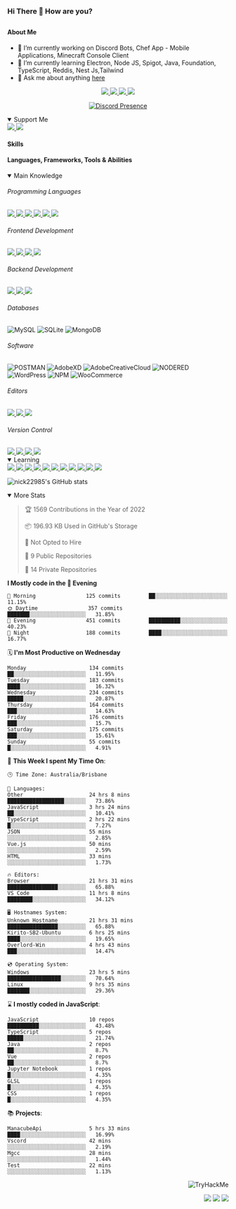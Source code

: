 ### Hi There 👋 How are you?

## <h4>About Me</h4>

- 🔭 I’m currently working on Discord Bots, Chef App - Mobile Applications, Minecraft Console Client
- 🌱 I’m currently learning Electron, Node JS, Spigot, Java, Foundation, TypeScript, Reddis, Nest Js,Tailwind
- 💬 Ask me about anything [here](https://github.com/nick22985/nick22985/issues)

<p align="center">
	<a href="https://discordapp.com/users/221602145462386688">
		<img src="https://img.shields.io/badge/Discord-5865F2.svg?&style=for-the-badge&logo=Discord&logoColor=white"/>
	</a>
	<a href="https://www.youtube.com/channel/UChZvyaTJSq0PweGmTpjPjRw">
		<img src="https://img.shields.io/badge/YouTube-FF0000.svg?&style=for-the-badge&logo=YouTube&logoColor=white"/>
	</a>
	<a href="https://twitter.com/nick22985">
		<img src="https://img.shields.io/badge/Twitter-1DA1F2.svg?&style=for-the-badge&logo=Twitter&logoColor=white"/>
	</a>
	<a href="https://www.npmjs.com/~nick22985">
		<img src="https://img.shields.io/badge/npm-CB3837.svg?&style=for-the-badge&logo=NPM&logoColor=white"/>
	</a>
</p>
<p align="center">
	<a href="https://discord.com/users/221602145462386688" target="_blank" rel="nofollow">
		<img src="https://lanyard-profile-readme.vercel.app/api/221602145462386688?hideStatus=true" alt="Discord Presence" align="center">
	</a>
</p>


<details open="true">
<summary>Support Me</summary>

<a href="http://patreon.com/nick22985">
	<img src="https://img.shields.io/badge/Patreon-FF424D.svg?&style=flat-square&logo=patreon&logoColor=white"/>
</a>
<a href="https://www.buymeacoffee.com/nick22985">
	<img src="https://img.shields.io/badge/Buy%20Me%20A%20Coffee-FFDD00.svg?&style=flat-square&logo=buymeacoffee&logoColor=white"/>
</a>

	
</details>

<h4>Skills</h4>
<h4>Languages, Frameworks, Tools & Abilities </h4>
<details open="true">
<summary>Main Knowledge</summary>

<h6>Programming Languages</h6>
<a href="">
	<img src="https://img.shields.io/badge/JavaScript-323330.svg?&style=flat-square&logo=javascript&logoColor=%23F7DF1E"/>
</a>
<a href="">
	<img src="https://img.shields.io/badge/TYPESCRIPT-%23007ACC.svg?&style=flat-square&logo=typescript&logoColor=white"/>
</a>
<a href="">
	<img src="https://img.shields.io/badge/PYTHON-3776AB.svg?&style=flat-square&logo=python&logoColor=white"/>
</a>
<a href="">
	<img src="https://img.shields.io/badge/C-3776AB.svg?&style=flat-square&logo=C&logoColor=white"/>
</a>
<a href="">
	<img src="https://img.shields.io/badge/C%23-239120.svg?&style=flat-square&logo=C-Sharp&logoColor=white"/>
</a>
<a href="">
	<img src="https://img.shields.io/badge/.Net-512BD4.svg?&style=flat-square&logo=.NET&logoColor=white"/>
</a>

<h6> Frontend Development </h6>
<a href="">
	<img src="https://img.shields.io/badge/React-61DAFB?style=flat-square&logo=react&logoColor=white"/>
</a>
<a href="">
	<img src="https://img.shields.io/badge/CSS3-%231572B6.svg?&style=flat-square&logo=css3&logoColor=white"/>
</a>
<a href="">
	<img src="https://img.shields.io/badge/HTML5-E34F26.svg?&style=flat-square&logo=html5&logoColor=white"/>
</a>
<a href="">
	<img src="https://img.shields.io/badge/Blazor-512BD4.svg?&style=flat-square&logo=Blazor&logoColor=white"/>
</a>

<h6> Backend Development </h6>
<a href="">
	<img src="https://img.shields.io/badge/NODEJS-339933.svg?&style=flat-square&logo=node.js&logoColor=white"/>
</a>
<a href="">
	<img src="https://img.shields.io/badge/NGINX-269539.svg?&style=flat-square&logo=nginx&logoColor=white"/>
</a>
<a href="">
	<img src="https://img.shields.io/badge/GRAPHQL-E10098.svg?&style=flat-square&logo=graphql&logoColor=white"/>
</a>

<h6> Databases </h6>

![MySQL](https://img.shields.io/badge/MySQL-4479A1.svg?&style=flat-square&logo=mysql&logoColor=white)
![SQLite](https://img.shields.io/badge/SQLite-003B57.svg?&style=flat-square&logo=sqlite&logoColor=white)
![MongoDB](https://img.shields.io/badge/MONGODB-47A248.svg?&style=flat-square&logo=mongodb&logoColor=white)

<h6>Software</h6>

![POSTMAN](https://img.shields.io/badge/Postman-FF6C37.svg?&style=flat-square&logo=postman&logoColor=white)
![AdobeXD](https://img.shields.io/badge/Adobe%20XD-FF61F6.svg?&style=flat-square&logo=Adobe-XD&logoColor=black)
![AdobeCreativeCloud](https://img.shields.io/badge/Adobe%20Creative%20Cloud-DA1F26.svg?&style=flat-square&logo=Adobe-Creative-Cloud&logoColor=white)
![NODERED](https://img.shields.io/badge/node%20red-8F0000.svg?&style=flat-square&logo=node-red&logoColor=white)
![WordPress](https://img.shields.io/badge/Wordpress-21759B.svg?&style=flat-square&logo=wordpress&logoColor=white)
![NPM](https://img.shields.io/badge/npm-CB3837.svg?&style=flat-square&logo=npm&logoColor=white)
![WooCommerce](https://img.shields.io/badge/WooCommerce-96588A.svg?&style=flat-square&logo=WooCommerce&logoColor=white)

<h6> Editors </h6>
<a href="">
	<img src="https://img.shields.io/badge/VSCODE-007ACC.svg?&style=flat-square&logo=visual-studio-code"/>
</a>
<a href="">
	<img src="https://img.shields.io/badge/Visual%20Studio-5C2D91.svg?&style=flat-square&logo=visual-studio"/>
</a>
<a href="">
	<img src="https://img.shields.io/badge/INTELLIJ-000000.svg?&style=flat-square&logo=intellij-idea"/>
</a>

<h6>Version Control</h6>
<a href="">
	<img src="https://img.shields.io/badge/GITHUB-%23121011.svg?&style=flat-square&logo=github&logoColor=white"/>
</a>
<a href="">
	<img src="https://img.shields.io/badge/GITLAB-%23181717.svg?&style=flat-square&logo=gitlab&logoColor=white"/>
</a>
<a href="">
	<img src="https://img.shields.io/badge/GIT-%23F05033.svg?&style=flat-square&logo=git&logoColor=white"/>
</a>
<a href="">
	<img src="https://img.shields.io/badge/-BitBucket-darkblue?style=flat-square&logo=bitbucket"/>
</a>

<!-- <br><br><br><br>

![MicrosoftAzure](https://img.shields.io/badge/Microsoft%20Azure-232F7E?style=flat-square&logo=microsoft-azure)
![GoogleCloud](https://img.shields.io/badge/Google%20Cloud-black?style=flat-square&logo=google-cloud)
![DigitalOcean](https://img.shields.io/badge/-Digital%20Ocean-darkblue?style=flat-square&logo=digitalocean)
![Heroku](https://img.shields.io/badge/-Heroku-430098?style=flat-square&logo=heroku)
![RaspberryPi](https://img.shields.io/badge/-Raspberry%20Pi-C51A4A?style=flat-square&logo=Raspberry-Pi)
![LINUX](https://img.shields.io/badge/LINUX-FCC624?style=flat-square-square&logo=linux&logoColor=black) -->

</details>
<details open="true">
<summary>Learning</summary>
<a href="">
	<img src="(https://img.shields.io/badge/JAVA-007396.svg?&style=flat-square&logo=java&logoColor=white"/>
</a>	

<a href="">
	<img src="https://img.shields.io/badge/FIREBASE-FFCA28.svg?&style=flat-square&logo=firebase&logoColor=black"/>
</a>		
<a href="">
	<img src="https://img.shields.io/badge/KUBERNETES-326CE5.svg?&style=flat-square&logo=kubernetes&logoColor=white"/>
</a>	
<a href="">
	<img src="https://img.shields.io/badge/GITHUB%20ACTIONS-2088FF.svg?&style=flat-square&logo=github-actions&logoColor=white"/>
</a>	
<a href="">
	<img src="https://img.shields.io/badge/AMAZON%20AWS-232F3E.svg?&style=flat-square&logo=amazon-aws&logoColor=white"/>
</a>		
<a href="">
	<img src="https://img.shields.io/badge/JQUERY-0769AD.svg?&style=flat-square&logo=jquery&logoColor=white"/>
</a>	
<a href="">
	<img src="https://img.shields.io/badge/PHP-777BB4.svg?&style=flat-square&logo=php&logoColor=white"/>
</a>		
<a href="">
	<img src="https://img.shields.io/badge/DOCKER-2496ED.svg?&style=flat-square&logo=docker&logoColor=white"/>
</a>		
<a href="">
	<img src="https://img.shields.io/badge/Vue.js-4FC08D?style=flat-square&logo=Vue.js&logoColor=white"/>
</a>
<a href="">
	<img src="https://img.shields.io/badge/vuetify-1867C0?style=flat-square&logo=vuetify"/>
</a>
<a href="">
	<img src="https://img.shields.io/badge/bootstrap-7952B3?style=flat-square&logo=bootstrap&logoColor=white"/>
</a>	
<!--webpack-->
<!--babel-->
<!--Express-->
<!--NextJS-->
<!--ReactNative-->
<!-- AI/ML -->
<!-- Tensorflow -->
<!-- Reddis -->
<!-- Cassendra -->
<!-- sqlLite -->
<!-- d3js -->
<!-- chartjs -->

<!-- 		Devops -->
<!-- docker -->
<!-- gcp -->
<!-- kubernetes -->
<!-- bash -->
<!-- azure -->

<!-- 			Backend as a serveice -->
<!-- firebase -->

<!-- 			Frameworks -->
<!-- dotnet -->
<!-- electron -->

<!-- 			Testing -->
<!-- Cypress -->
<!-- jest -->
<!-- mocha -->

</details>

![nick22985's GitHub stats](https://github-readme-stats.vercel.app/api?username=nick22985&count_private=true&show_icons=true&theme=github_dark)

<details open="false">
<summary>More Stats</summary>

<!--START_SECTION:devStats-->
> 🏆 1569 Contributions in the Year of 2022
>
> 📦 196.93 KB Used in GitHub's Storage
>
> 🚫 Not Opted to Hire
>
> 📖 9 Public Repositories
>
> 🔐 14 Private Repositories

**I Mostly code in the 🌆 Evening**
```text
🌅 Morning                125 commits         ██░░░░░░░░░░░░░░░░░░░░░░░   11.15%
🌞 Daytime                357 commits         ███████░░░░░░░░░░░░░░░░░░   31.85%
🌆 Evening                451 commits         ██████████░░░░░░░░░░░░░░░   40.23%
🌙 Night                  188 commits         ████░░░░░░░░░░░░░░░░░░░░░   16.77%
```
🗓️ **I'm Most Productive on Wednesday**
```text
Monday                    134 commits         ██░░░░░░░░░░░░░░░░░░░░░░░   11.95%
Tuesday                   183 commits         ████░░░░░░░░░░░░░░░░░░░░░   16.32%
Wednesday                 234 commits         █████░░░░░░░░░░░░░░░░░░░░   20.87%
Thursday                  164 commits         ███░░░░░░░░░░░░░░░░░░░░░░   14.63%
Friday                    176 commits         ███░░░░░░░░░░░░░░░░░░░░░░   15.7%
Saturday                  175 commits         ███░░░░░░░░░░░░░░░░░░░░░░   15.61%
Sunday                    55 commits          █░░░░░░░░░░░░░░░░░░░░░░░░   4.91%
```
🚀 **This Week I spent My Time On**:
```text
🕒 Time Zone: Australia/Brisbane

💬 Languages:
Other                     24 hrs 8 mins       ██████████████████░░░░░░░   73.86%
JavaScript                3 hrs 24 mins       ██░░░░░░░░░░░░░░░░░░░░░░░   10.41%
TypeScript                2 hrs 22 mins       █░░░░░░░░░░░░░░░░░░░░░░░░   7.27%
JSON                      55 mins             ░░░░░░░░░░░░░░░░░░░░░░░░░   2.85%
Vue.js                    50 mins             ░░░░░░░░░░░░░░░░░░░░░░░░░   2.59%
HTML                      33 mins             ░░░░░░░░░░░░░░░░░░░░░░░░░   1.73%

🔥 Editors:
Browser                   21 hrs 31 mins      ████████████████░░░░░░░░░   65.88%
VS Code                   11 hrs 8 mins       ████████░░░░░░░░░░░░░░░░░   34.12%

🖥️ Hostnames System:
Unknown Hostname          21 hrs 31 mins      ████████████████░░░░░░░░░   65.88%
Kirito-SB2-Ubuntu         6 hrs 25 mins       ████░░░░░░░░░░░░░░░░░░░░░   19.65%
Overlord-Win              4 hrs 43 mins       ███░░░░░░░░░░░░░░░░░░░░░░   14.47%

💿 Operating System:
Windows                   23 hrs 5 mins       █████████████████░░░░░░░░   70.64%
Linux                     9 hrs 35 mins       ███████░░░░░░░░░░░░░░░░░░   29.36%
```
⌛ **I mostly coded in JavaScript**:
```text
JavaScript                10 repos            ██████████░░░░░░░░░░░░░░░   43.48%
TypeScript                5 repos             █████░░░░░░░░░░░░░░░░░░░░   21.74%
Java                      2 repos             ██░░░░░░░░░░░░░░░░░░░░░░░   8.7%
Vue                       2 repos             ██░░░░░░░░░░░░░░░░░░░░░░░   8.7%
Jupyter Notebook          1 repos             █░░░░░░░░░░░░░░░░░░░░░░░░   4.35%
GLSL                      1 repos             █░░░░░░░░░░░░░░░░░░░░░░░░   4.35%
CSS                       1 repos             █░░░░░░░░░░░░░░░░░░░░░░░░   4.35%
```
📚 **Projects**:
```text
ManacubeApi               5 hrs 33 mins       ████░░░░░░░░░░░░░░░░░░░░░   16.99%
Vscord                    42 mins             ░░░░░░░░░░░░░░░░░░░░░░░░░   2.19%
Mgcc                      28 mins             ░░░░░░░░░░░░░░░░░░░░░░░░░   1.44%
Test                      22 mins             ░░░░░░░░░░░░░░░░░░░░░░░░░   1.13%
```
<!--END_SECTION:devStats-->
</details>
<p align="right">
    <img src="https://tryhackme-badges.s3.amazonaws.com/nick22985.png" alt="TryHackMe">
</p>
<p align="right">
    <img src="https://www.codewars.com/users/nick22985/badges/micro"/>
    <img src="https://wakatime.com/badge/user/06ef56ec-e763-432c-a1cc-83e10de5b5a3.svg"/>
    <img src="https://badges.pufler.dev/visits/nick22985/nick22985?color=black&logo=github" />
</p>
